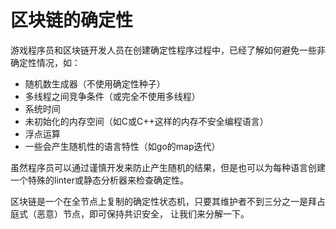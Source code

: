 # 区块链的确定性

 游戏程序员和区块链开发人员在创建确定性程序过程中，已经了解如何避免一些非确定性情况，如：

-   随机数生成器（不使用确定性种子）
-   多线程之间竞争条件（或完全不使用多线程）
-   系统时间
-   未初始化的内存空间（如C或C++这样的内存不安全编程语言）
-   浮点运算
-   一些会产生随机性的语言特性（如go的map迭代）

虽然程序员可以通过谨慎开发来防止产生随机的结果，但是也可以为每种语言创建一个特殊的linter或静态分析器来检查确定性。

区块链是一个在全节点上复制的确定性状态机，只要其维护者不到三分之一是拜占庭式（恶意）节点，即可保持共识安全， 让我们来分解一下。